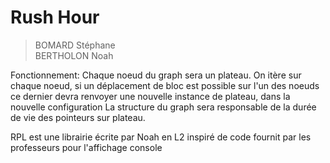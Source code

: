 # Rush Hour
> BOMARD Stéphane \
> BERTHOLON Noah

Fonctionnement:
    Chaque noeud du graph sera un plateau.
    On itère sur chaque noeud, si un déplacement de bloc est possible sur l'un des noeuds
        ce dernier devra renvoyer une nouvelle instance de plateau, dans la nouvelle configuration
    La structure du graph sera responsable de la durée de vie des pointeurs sur plateau.

RPL est une librairie écrite par Noah en L2 inspiré de code fournit par les professeurs pour l'affichage console